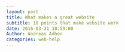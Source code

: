 ```yaml
---
layout: post
title: What makes a great website
subtitle: 10 points that make website work
date: 2016-03-31 10:59:00
Author: Andreas Adhen
categories: web-help
---
```


